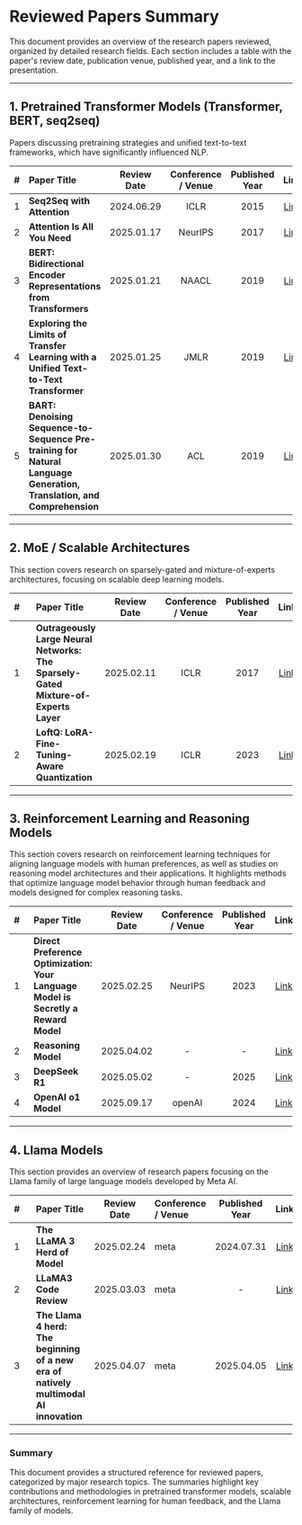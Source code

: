 # Reviewed Papers Summary

This document provides an overview of the research papers reviewed, organized by detailed research fields. Each section includes a table with the paper's review date, publication venue, published year, and a link to the presentation.

---

## 1. Pretrained Transformer Models (Transformer, BERT, seq2seq)

Papers discussing pretraining strategies and unified text-to-text frameworks, which have significantly influenced NLP.

|  #  | Paper Title                                                                                                           | Review Date | Conference / Venue | Published Year |                                                     Link                                                     |
| :-: | :-------------------------------------------------------------------------------------------------------------------- | :---------: | :----------------: | :------------: | :----------------------------------------------------------------------------------------------------------: |
|  1  | **Seq2Seq with Attention**                                                                                            | 2024.06.29  |        ICLR        |      2015      | [Link](https://docs.google.com/presentation/d/1-iop7-Fl1rHyqmk_oOCYySII1ZMJ_5R5A8Il8RNtypw/edit#slide=id.p)  |
|  2  | **Attention Is All You Need**                                                                                         | 2025.01.17  |      NeurIPS       |      2017      | [Link](https://docs.google.com/presentation/d/1Ot4-j7qjnmUXUFDz4lnPO5yzspzc44KSsF6qlBqaQYQ/edit?usp=sharing) |
|  3  | **BERT: Bidirectional Encoder Representations from Transformers**                                                     | 2025.01.21  |       NAACL        |      2019      | [Link](https://docs.google.com/presentation/d/1jXnY-XUmqbDP-8S07ohzwKElEkweXOiZ9eEZu5x83L8/edit?usp=sharing) |
|  4  | **Exploring the Limits of Transfer Learning with a Unified Text-to-Text Transformer**                                 | 2025.01.25  |        JMLR        |      2019      | [Link](https://docs.google.com/presentation/d/1s9Us2b5gyM_BHapcTuirmDaf6MmvA2Thswg2CS2Jg7o/edit?usp=sharing) |
|  5  | **BART: Denoising Sequence-to-Sequence Pre-training for Natural Language Generation, Translation, and Comprehension** | 2025.01.30  |        ACL         |      2019      | [Link](https://docs.google.com/presentation/d/1G3L3qRQHZFukr5XntiWswpIZBZ15vhU4A8OAL7bvTwY/edit?usp=sharing) |

---

## 2. MoE / Scalable Architectures

This section covers research on sparsely-gated and mixture-of-experts architectures, focusing on scalable deep learning models.

| #    | Paper Title                                                                         | Review Date | Conference / Venue | Published Year |                                                     Link                                                     |
| :--: | :---------------------------------------------------------------------------------- | :---------: | :----------------: | :------------: | :----------------------------------------------------------------------------------------------------------: |
| 1    | **Outrageously Large Neural Networks: The Sparsely-Gated Mixture-of-Experts Layer** | 2025.02.11  |        ICLR        |      2017      | [Link](https://docs.google.com/presentation/d/13UgUTVf9Q6mWVIRAn1f0z6UXIe7-ffRQoYmWyGYHlds/edit?usp=sharing) |
| 2    | **LoftQ: LoRA-Fine-Tuning-Aware Quantization**                                      | 2025.02.19  |        ICLR        |      2023      | [Link](https://docs.google.com/presentation/d/1tZOsxXaG-ZXeiW4eDmvEqxX6DOCKMqCcSTCFYAQPSvA/edit?usp=sharing) |

---

## 3. Reinforcement Learning and Reasoning Models

This section covers research on reinforcement learning techniques for aligning language models with human preferences, as well as studies on reasoning model architectures and their applications. It highlights methods that optimize language model behavior through human feedback and models designed for complex reasoning tasks.

| #   | Paper Title                                                                        | Review Date | Conference / Venue | Published Year |                                                     Link                                                     |
| :-- | :--------------------------------------------------------------------------------- | :---------: | :----------------: | :------------: | :----------------------------------------------------------------------------------------------------------: |
| 1   | **Direct Preference Optimization: Your Language Model is Secretly a Reward Model** | 2025.02.25  |      NeurIPS       |      2023      | [Link](https://docs.google.com/presentation/d/15VFKz5KmtCisZk_eJR2lElSIlVobWm1Ekmod4z7qpvU/edit?usp=sharing) |
| 2   | **Reasoning Model**                                                                | 2025.04.02  |         -          |       -        | [Link](https://docs.google.com/presentation/d/1PSgosh9NRIC9NvW3xN1Nu4tsguqS7gn2mQ15THMB7VM/edit?usp=sharing) |
| 3   | **DeepSeek R1**                                                                    | 2025.05.02  |         -          |      2025      | [Link](https://docs.google.com/presentation/d/1YBOlK6ZC5mh0R3JtpGOWMhjKEHsQTyyKRf9SSDyq6CA/edit?usp=sharing) |
| 4   | **OpenAI o1 Model**                                                                | 2025.09.17  |       openAI       |      2024      | [Link](https://docs.google.com/presentation/d/1d7-MzAGycdje4dm7w1n5hyXvaELM99a71n2voPSwCb8/edit?usp=sharing) |

---

## 4. Llama Models

This section provides an overview of research papers focusing on the Llama family of large language models developed by Meta AI.

| #    | Paper Title                                                                           | Review Date | Conference / Venue | Published Year |                                                     Link                                                     |
| :--: | :------------------------------------------------------------------------------------ | :---------: | :----------------- | :------------: | :----------------------------------------------------------------------------------------------------------: |
| 1    | **The LLaMA 3 Herd of Model**                                                         | 2025.02.24  | meta               |   2024.07.31   | [Link](https://docs.google.com/presentation/d/1YpTnPfxIb3cOoVC9htyeNhi6Y9-aefe_FSrMrlUrfsc/edit#slide=id.p)  |
| 2    | **LLaMA3 Code Review**                                                                | 2025.03.03  | meta               |       -        | [Link](https://docs.google.com/presentation/d/1F4bDtjeLYN2xcN9_hJ8kNy8Iq49W2uRAZGK_CGg92qI/edit?usp=sharing) |
| 3    | **The Llama 4 herd: The beginning of a new era of natively multimodal AI innovation** | 2025.04.07  | meta               |   2025.04.05   | [Link](https://docs.google.com/presentation/d/1srpgm5Pwr8S03_gAXkLQTAApeXWttSD_MEOlUfXun78/edit?usp=sharing) |

---

### Summary

This document provides a structured reference for reviewed papers, categorized by major research topics. The summaries highlight key contributions and methodologies in pretrained transformer models, scalable architectures, reinforcement learning for human feedback, and the Llama family of models.
